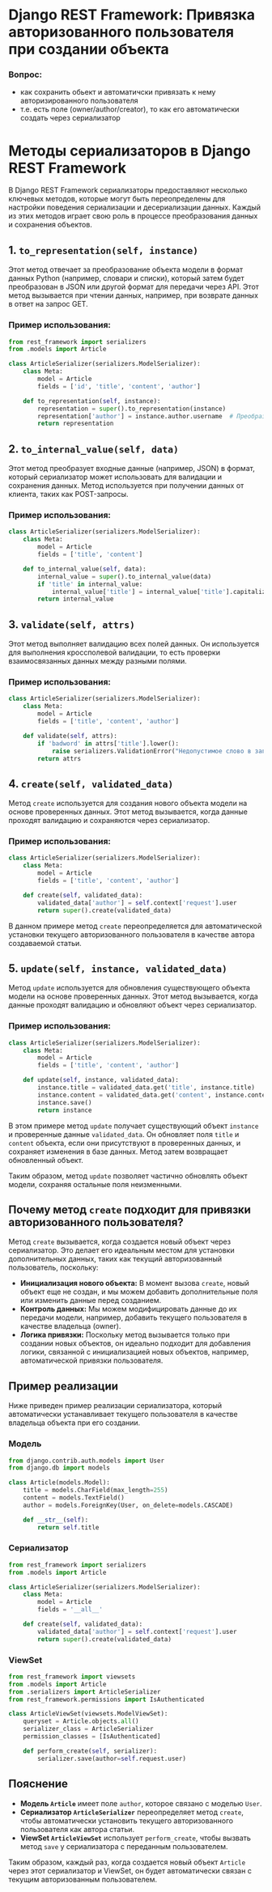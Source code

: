 
# Django REST Framework: Привязка авторизованного пользователя при создании объекта
### Вопрос:
- как сохранить обьект и автоматичски привязать к нему авторизированного пользователя
- т.е. есть поле (owner/author/creator), то как его автоматически создать через сериализатор



# Методы сериализаторов в Django REST Framework

В Django REST Framework сериализаторы предоставляют несколько ключевых методов, которые могут быть переопределены для настройки поведения сериализации и десериализации данных. Каждый из этих методов играет свою роль в процессе преобразования данных и сохранения объектов.

## 1. `to_representation(self, instance)`

Этот метод отвечает за преобразование объекта модели в формат данных Python (например, словари и списки), который затем будет преобразован в JSON или другой формат для передачи через API. Этот метод вызывается при чтении данных, например, при возврате данных в ответ на запрос GET.

### Пример использования:

```python
from rest_framework import serializers
from .models import Article

class ArticleSerializer(serializers.ModelSerializer):
    class Meta:
        model = Article
        fields = ['id', 'title', 'content', 'author']

    def to_representation(self, instance):
        representation = super().to_representation(instance)
        representation['author'] = instance.author.username  # Преобразуем объект пользователя в его имя
        return representation
```

## 2. `to_internal_value(self, data)`

Этот метод преобразует входные данные (например, JSON) в формат, который сериализатор может использовать для валидации и сохранения данных. Метод используется при получении данных от клиента, таких как POST-запросы.

### Пример использования:

```python
class ArticleSerializer(serializers.ModelSerializer):
    class Meta:
        model = Article
        fields = ['title', 'content']

    def to_internal_value(self, data):
        internal_value = super().to_internal_value(data)
        if 'title' in internal_value:
            internal_value['title'] = internal_value['title'].capitalize()  # Преобразуем заголовок в формат с заглавной буквы
        return internal_value
```

## 3. `validate(self, attrs)`

Этот метод выполняет валидацию всех полей данных. Он используется для выполнения кроссполевой валидации, то есть проверки взаимосвязанных данных между разными полями.

### Пример использования:

```python
class ArticleSerializer(serializers.ModelSerializer):
    class Meta:
        model = Article
        fields = ['title', 'content', 'author']

    def validate(self, attrs):
        if 'badword' in attrs['title'].lower():
            raise serializers.ValidationError("Недопустимое слово в заголовке")
        return attrs
```

## 4. `create(self, validated_data)`

Метод `create` используется для создания нового объекта модели на основе проверенных данных. Этот метод вызывается, когда данные проходят валидацию и сохраняются через сериализатор.

### Пример использования:

```python
class ArticleSerializer(serializers.ModelSerializer):
    class Meta:
        model = Article
        fields = ['title', 'content', 'author']

    def create(self, validated_data):
        validated_data['author'] = self.context['request'].user
        return super().create(validated_data)
```

В данном примере метод `create` переопределяется для автоматической установки текущего авторизованного пользователя в качестве автора создаваемой статьи.


## 5. `update(self, instance, validated_data)`

Метод `update` используется для обновления существующего объекта модели на основе проверенных данных. Этот метод вызывается, когда данные проходят валидацию и обновляют объект через сериализатор.

### Пример использования:

```python
class ArticleSerializer(serializers.ModelSerializer):
    class Meta:
        model = Article
        fields = ['title', 'content', 'author']

    def update(self, instance, validated_data):
        instance.title = validated_data.get('title', instance.title)
        instance.content = validated_data.get('content', instance.content)
        instance.save()
        return instance
```

В этом примере метод `update` получает существующий объект `instance` и проверенные данные `validated_data`. 
Он обновляет поля `title` и `content` объекта, если они присутствуют в проверенных данных, и сохраняет изменения в базе данных. 
Метод затем возвращает обновленный объект.

Таким образом, метод `update` позволяет частично обновлять объект модели, сохраняя остальные поля неизменными.

## Почему метод `create` подходит для привязки авторизованного пользователя?

Метод `create` вызывается, когда создается новый объект через сериализатор. Это делает его идеальным местом для установки дополнительных данных, таких как текущий авторизованный пользователь, поскольку:

- **Инициализация нового объекта:** В момент вызова `create`, новый объект еще не создан, и мы можем добавить дополнительные поля или изменить данные перед созданием.
- **Контроль данных:** Мы можем модифицировать данные до их передачи модели, например, добавить текущего пользователя в качестве владельца (owner).
- **Логика привязки:** Поскольку метод вызывается только при создании новых объектов, он идеально подходит для добавления логики, связанной с инициализацией новых объектов, например, автоматической привязки пользователя.

## Пример реализации

Ниже приведен пример реализации сериализатора, который автоматически устанавливает текущего пользователя в качестве владельца объекта при его создании.

### Модель

```python
from django.contrib.auth.models import User
from django.db import models

class Article(models.Model):
    title = models.CharField(max_length=255)
    content = models.TextField()
    author = models.ForeignKey(User, on_delete=models.CASCADE)

    def __str__(self):
        return self.title
```

### Сериализатор

```python
from rest_framework import serializers
from .models import Article

class ArticleSerializer(serializers.ModelSerializer):
    class Meta:
        model = Article
        fields = '__all__'

    def create(self, validated_data):
        validated_data['author'] = self.context['request'].user
        return super().create(validated_data)

```

### ViewSet

```python
from rest_framework import viewsets
from .models import Article
from .serializers import ArticleSerializer
from rest_framework.permissions import IsAuthenticated

class ArticleViewSet(viewsets.ModelViewSet):
    queryset = Article.objects.all()
    serializer_class = ArticleSerializer
    permission_classes = [IsAuthenticated]

    def perform_create(self, serializer):
        serializer.save(author=self.request.user)
```

## Пояснение

- **Модель `Article`** имеет поле `author`, которое связано с моделью `User`.
- **Сериализатор `ArticleSerializer`** переопределяет метод `create`, чтобы автоматически установить текущего авторизованного пользователя как автора статьи.
- **ViewSet `ArticleViewSet`** использует `perform_create`, чтобы вызвать метод `save` у сериализатора с переданным пользователем.

Таким образом, каждый раз, когда создается новый объект `Article` через этот сериализатор и ViewSet, он будет автоматически связан с текущим авторизованным пользователем.
